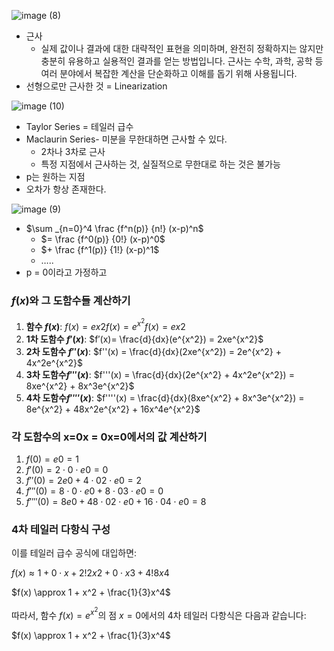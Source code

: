 ![image (8)](https://github.com/user-attachments/assets/c4331900-9080-418e-ac91-4a6bf504f1f0)


- 근사
    - 실제 값이나 결과에 대한 대략적인 표현을 의미하며, 완전히 정확하지는 않지만 충분히 유용하고 실용적인 결과를 얻는 방법입니다. 근사는 수학, 과학, 공학 등 여러 분야에서 복잡한 계산을 단순화하고 이해를 돕기 위해 사용됩니다.
- 선형으로만 근사한 것 = Linearization

![image (10)](https://github.com/user-attachments/assets/9cc11f41-8e1b-4aa1-8494-0a4f887ce8c2)

- Taylor Series = 테일러 급수
- Maclaurin Series- 미분을 무한대하면 근사할 수 있다.
    - 2차나 3차로 근사
    - 특정 지점에서 근사하는 것, 실질적으로 무한대로 하는 것은 불가능
- p는 원하는 지점
- 오차가 항상 존재한다.

![image (9)](https://github.com/user-attachments/assets/82352078-2985-4e0d-afe2-58d4a5ee3c24)

- $\sum _{n=0}^4 \frac {f^n(p)} {n!} (x-p)^n$
    - $= \frac {f^0(p)} {0!} (x-p)^0$
    - $+ \frac {f^1(p)} {1!} (x-p)^1$
    - …..
- p = 0이라고 가정하고
### $f(x)$와 그 도함수들 계산하기

1. **함수 $f(x)$**:
$f(x)=ex2f(x) = e^{x^2}f(x)=ex2$
2. **1차 도함수 $f′(x)$**:
$f′(x)= \frac{d}{dx}(e^{x^2}) = 2xe^{x^2}$
3. **2차 도함수 $f′′(x)$**:
$f''(x) = \frac{d}{dx}(2xe^{x^2}) = 2e^{x^2} + 4x^2e^{x^2}$
4. **3차 도함수$f′′′(x)$**:
$f'''(x) = \frac{d}{dx}(2e^{x^2} + 4x^2e^{x^2}) = 8xe^{x^2} + 8x^3e^{x^2}$
5. **4차 도함수$f′′′′(x)$**:
$f''''(x) = \frac{d}{dx}(8xe^{x^2} + 8x^3e^{x^2}) = 8e^{x^2} + 48x^2e^{x^2} + 16x^4e^{x^2}$

### 각 도함수의 x=0x = 0x=0에서의 값 계산하기

1. $f(0)=e0=1$
2. $f′(0)=2⋅0⋅e0=0$
3. $f′′(0)=2e0+4⋅02⋅e0=2$
4. $f′′′(0)=8⋅0⋅e0+8⋅03⋅e0=0$
5. $f′′′′(0)=8e0+48⋅02⋅e0+16⋅04⋅e0=8$

### 4차 테일러 다항식 구성

이를 테일러 급수 공식에 대입하면:

$f(x)≈1+0⋅x+2!2x2+0⋅x3+4!8x4$

$f(x) \approx 1 + x^2 + \frac{1}{3}x^4$

따라서, 함수 $f(x) = e^{x^2}$의 점 $x=0$에서의 4차 테일러 다항식은 다음과 같습니다:

$f(x) \approx 1 + x^2 + \frac{1}{3}x^4$